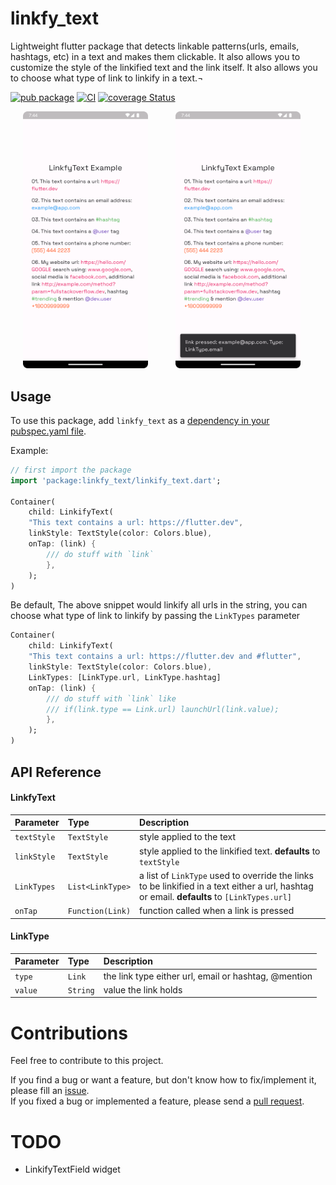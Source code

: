 # linkfy_text

Lightweight flutter package that detects linkable patterns(urls, emails, hashtags, etc) in a text and makes them clickable. It also allows you to customize the style of the linkified text and the link itself. It also allows you to choose what type of link to linkify in a text.¬ 

[![pub package](https://img.shields.io/pub/v/linkfy_text.svg)](https://pub.dev/packages/linkfy_text)
[![CI](https://github.com/Iamstanlee/linkfy_text/actions/workflows/main.yml/badge.svg)](https://github.com/Iamstanlee/linkfy_text/actions/workflows/main.yml)
[![coverage Status](https://coveralls.io/repos/github/Iamstanlee/linkfy_text/badge.svg?branch=main)](https://coveralls.io/github/Iamstanlee/linkfy_text?branch=main)

<p>
    <img src="https://raw.githubusercontent.com/Iamstanlee/linkfy_text/main/screenshots/s1.png" width="200px" height="auto" hspace="20"/>
    <img src="https://raw.githubusercontent.com/Iamstanlee/linkfy_text/main/screenshots/s2.png" width="200px" height="auto" hspace="20"/>
</p>

## Usage

To use this package, add `linkfy_text` as a [dependency in your pubspec.yaml file](https://pub.dev/packages/linkfy_text/).

Example:

```dart
// first import the package
import 'package:linkfy_text/linkify_text.dart';

Container(
    child: LinkifyText(
    "This text contains a url: https://flutter.dev",
    linkStyle: TextStyle(color: Colors.blue),
    onTap: (link) {
        /// do stuff with `link`
        },
    );
)
```

Be default, The above snippet would linkify all urls in the string, you can choose what type of link to linkify by passing the `LinkTypes` parameter

```dart
Container(
    child: LinkifyText(
    "This text contains a url: https://flutter.dev and #flutter",
    linkStyle: TextStyle(color: Colors.blue),
    LinkTypes: [LinkType.url, LinkType.hashtag]
    onTap: (link) {
        /// do stuff with `link` like
        /// if(link.type == Link.url) launchUrl(link.value);
        },
    );
)
```

## API Reference

#### LinkfyText

| Parameter   | Type             | Description                                                                                                                                 |
| :---------- | :--------------- | :------------------------------------------------------------------------------------------------------------------------------------------ |
| `textStyle` | `TextStyle`      | style applied to the text                                                                                                                   |
| `linkStyle` | `TextStyle`      | style applied to the linkified text. **defaults** to `textStyle`                                                                            |
| `LinkTypes` | `List<LinkType>` | a list of `LinkType` used to override the links to be linkified in a text either a url, hashtag or email. **defaults** to `[LinkTypes.url]` |
| `onTap`     | `Function(Link)` | function called when a link is pressed                                                                                                      |

#### LinkType

| Parameter | Type     | Description                                          |
| :-------- | :------- | :--------------------------------------------------- |
| `type`    | `Link`   | the link type either url, email or hashtag, @mention |
| `value`   | `String` | value the link holds                                 |

# Contributions

Feel free to contribute to this project.

If you find a bug or want a feature, but don't know how to fix/implement it, please fill an [issue](https://github.com/Iamstanlee/linkfy_text/issues).  
If you fixed a bug or implemented a feature, please send a [pull request](https://github.com/Iamstanlee/linkfy_text/pulls).

# TODO

- LinkifyTextField widget
